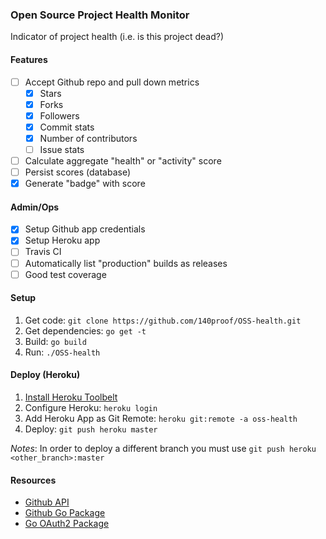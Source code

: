 ### Open Source Project Health Monitor

Indicator of project health (i.e. is this project dead?)

#### Features

- [ ] Accept Github repo and pull down metrics 
    - [x] Stars
    - [x] Forks
    - [x] Followers
    - [x] Commit stats
    - [x] Number of contributors
    - [ ] Issue stats
- [ ] Calculate aggregate "health" or "activity" score
- [ ] Persist scores (database)
- [x] Generate "badge" with score

#### Admin/Ops

- [x] Setup Github app credentials
- [x] Setup Heroku app
- [ ] Travis CI
- [ ] Automatically list "production" builds as releases
- [ ] Good test coverage

#### Setup

1. Get code: `git clone https://github.com/140proof/OSS-health.git`
1. Get dependencies: `go get -t`
1. Build: `go build`
1. Run: `./OSS-health`

#### Deploy (Heroku)

1. [Install Heroku Toolbelt](https://toolbelt.heroku.com/)
1. Configure Heroku: `heroku login`
1. Add Heroku App as Git Remote: `heroku git:remote -a oss-health`
1. Deploy: `git push heroku master`

*Notes*: In order to deploy a different branch you must use `git push heroku <other_branch>:master`

#### Resources

* [Github API](https://developer.github.com/v3/)
* [Github Go Package](https://github.com/google/go-github)
* [Go OAuth2 Package](https://github.com/golang/oauth2)

